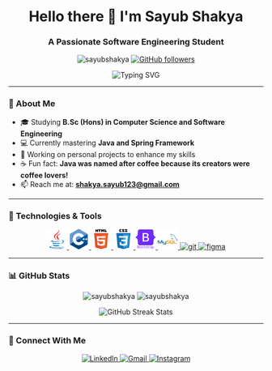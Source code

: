 <h1 align="center">Hello there 👋 I'm Sayub Shakya</h1>
<h3 align="center">A Passionate Software Engineering Student</h3>

<p align="center">
  <img src="https://komarev.com/ghpvc/?username=sayubshakya&label=Profile%20views&color=0e75b6&style=flat" alt="sayubshakya" /> 
  <a href="https://github.com/sayubshakya?tab=followers">
    <img src="https://img.shields.io/github/followers/sayubshakya?label=Followers&style=social" alt="GitHub followers">
  </a>
</p>

<div align="center">
  <img src="https://readme-typing-svg.demolab.com?font=Fira+Code&duration=3000&pause=500&color=22C3EE&center=true&vCenter=true&width=435&lines=Java+Enthusiast;Full-Stack+Learner;Problem+Solver" alt="Typing SVG" />
</div>

---

### 🌱 About Me

- 🎓 Studying **B.Sc (Hons) in Computer Science and Software Engineering**
- 💻 Currently mastering **Java and Spring Framework**
- 🔭 Working on personal projects to enhance my skills
- ☕ Fun fact: **Java was named after coffee because its creators were coffee lovers!**
- 📫 Reach me at: **shakya.sayub123@gmail.com**

---

### 🚀 Technologies & Tools

<p align="center">
  <a href="https://www.java.com" target="_blank" rel="noreferrer"> 
    <img src="https://raw.githubusercontent.com/devicons/devicon/master/icons/java/java-original.svg" alt="java" width="40" height="40"/> 
  </a>
  <a href="https://www.w3schools.com/cpp/" target="_blank" rel="noreferrer"> 
    <img src="https://raw.githubusercontent.com/devicons/devicon/master/icons/cplusplus/cplusplus-original.svg" alt="cplusplus" width="40" height="40"/> 
  </a>
  <a href="https://www.w3.org/html/" target="_blank" rel="noreferrer"> 
    <img src="https://raw.githubusercontent.com/devicons/devicon/master/icons/html5/html5-original-wordmark.svg" alt="html5" width="40" height="40"/> 
  </a>
  <a href="https://www.w3schools.com/css/" target="_blank" rel="noreferrer"> 
    <img src="https://raw.githubusercontent.com/devicons/devicon/master/icons/css3/css3-original-wordmark.svg" alt="css3" width="40" height="40"/> 
  </a>
  <a href="https://getbootstrap.com" target="_blank" rel="noreferrer"> 
    <img src="https://raw.githubusercontent.com/devicons/devicon/master/icons/bootstrap/bootstrap-plain-wordmark.svg" alt="bootstrap" width="40" height="40"/> 
  </a>
  <a href="https://www.mysql.com/" target="_blank" rel="noreferrer"> 
    <img src="https://raw.githubusercontent.com/devicons/devicon/master/icons/mysql/mysql-original-wordmark.svg" alt="mysql" width="40" height="40"/> 
  </a>
  <a href="https://git-scm.com/" target="_blank" rel="noreferrer"> 
    <img src="https://www.vectorlogo.zone/logos/git-scm/git-scm-icon.svg" alt="git" width="40" height="40"/> 
  </a>
  <a href="https://www.figma.com/" target="_blank" rel="noreferrer"> 
    <img src="https://www.vectorlogo.zone/logos/figma/figma-icon.svg" alt="figma" width="40" height="40"/> 
  </a>
</p>

---

### 📊 GitHub Stats

<p align="center">
  <img width="400" src="https://github-readme-stats.vercel.app/api?username=sayubshakya&show_icons=true&theme=radical&hide_border=true" alt="sayubshakya" />
  <img width="400" src="https://github-readme-stats.vercel.app/api/top-langs/?username=sayubshakya&layout=compact&theme=radical&hide_border=true" alt="sayubshakya" />
</p>

<p align="center">
  <img src="https://streak-stats.demolab.com?user=sayubshakya&theme=radical&hide_border=true&date_format=M%20j%5B%2C%20Y%5D" alt="GitHub Streak Stats" />
</p>

---

### 🤝 Connect With Me

<p align="center">
  <a href="https://www.linkedin.com/in/sayub-shakya-199a71281" target="_blank">
    <img src="https://img.shields.io/badge/LinkedIn-0077B5?style=for-the-badge&logo=linkedin&logoColor=white" alt="LinkedIn"/>
  </a>
  <a href="mailto:shakya.sayub123@gmail.com">
    <img src="https://img.shields.io/badge/Gmail-D14836?style=for-the-badge&logo=gmail&logoColor=white" alt="Gmail"/>
  </a>
  <a href="https://instagram.com/yourusername" target="_blank">
    <img src="https://img.shields.io/badge/Instagram-E4405F?style=for-the-badge&logo=instagram&logoColor=white" alt="Instagram"/>
  </a>
</p>
